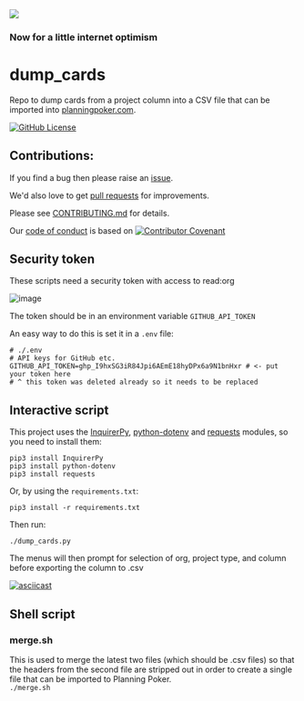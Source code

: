 <img src="https://atsign.dev/assets/img/@dev.png?sanitize=true">

### Now for a little internet optimism

# dump\_cards
Repo to dump cards from a project column into a CSV file that can be imported
into [planningpoker.com](https://www.planningpoker.com/).

[![GitHub License](https://img.shields.io/badge/license-Apache2-blue.svg)](https://www.apache.org/licenses/LICENSE-2.0) 

## Contributions:

If you find a bug then please raise an
[issue](https://github.com/atsign-company/dump_cards/issues).

We'd also love to get [pull requests](https://github.com/atsign-company/dump_cards/pulls)
for improvements.

Please see [CONTRIBUTING.md](CONTRIBUTING.md) for details.

Our [code of conduct](code_of_conduct.md) is based on
[![Contributor Covenant](https://img.shields.io/badge/Contributor%20Covenant-2.0-4baaaa.svg)](code_of_conduct.md)

## Security token

These scripts need a security token with access to read:org

![image](https://user-images.githubusercontent.com/478926/133479440-04abd22f-d3c3-4082-90ad-1431898839ce.png)

The token should be in an environment variable `GITHUB_API_TOKEN`

An easy way to do this is set it in a `.env` file:

```
# ./.env
# API keys for GitHub etc.
GITHUB_API_TOKEN=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 # <- put your token here
# ^ this token was deleted already so it needs to be replaced
```

## Interactive script

This project uses the
[InquirerPy](https://pypi.org/project/inquirerpy/),
[python-dotenv](https://pypi.org/project/python-dotenv/) and
[requests](https://pypi.org/project/requests/) modules, so you need to
install them:

```
pip3 install InquirerPy
pip3 install python-dotenv
pip3 install requests
```

Or, by using the `requirements.txt`:

```
pip3 install -r requirements.txt
```

Then run:

```
./dump_cards.py
```

The menus will then prompt for selection of org, project type, and column
before exporting the column to .csv

[![asciicast](https://asciinema.org/a/zWE8AisDzacCKqlGpdu7dwPqO.svg)](https://asciinema.org/a/zWE8AisDzacCKqlGpdu7dwPqO)

## Shell script

### merge.sh

This is used to merge the latest two files (which should be .csv files) so
that the headers from the second file are stripped out in order to create
a single file that can be imported to Planning Poker.  
`./merge.sh`
